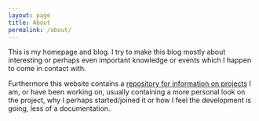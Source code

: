 ```yaml
---
layout: page
title: About
permalink: /about/
---
```


This is my homepage and blog. I try to make this blog mostly about interesting or perhaps even important knowledge or events which I happen to come in contact with.

Furthermore this website contains a [repository for information on projects](/projects/) I am, or have been working on, usually containing a more personal look on the project, why I perhaps started/joined it or how I feel the development is going, less of a documentation.
